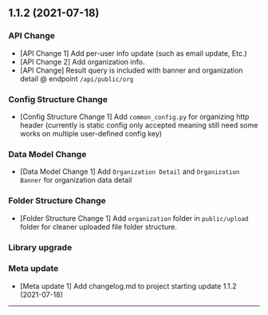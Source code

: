 ## 1.1.2 (2021-07-18)

### API Change
- [API Change 1] Add per-user info update (such as email update, Etc.)
- [API Change 2] Add organization info.
- [API Change] Result query is included with banner and organization detail @ endpoint ```/api/public/org```

### Config Structure Change
- [Config Structure Change 1] Add ```common_config.py``` for organizing http header (currently is static config only accepted meaning still need some works on multiple user-defined config key)


### Data Model Change
- [Data Model Change 1] Add ```Organization Detail``` and ```Organization Banner``` for organization data detail

### Folder Structure Change
- [Folder Structure Change 1] Add ```organization``` folder in ```public/upload``` folder for cleaner uploaded file folder structure.

### Library upgrade

### Meta update
- [Meta update 1] Add changelog.md to project starting update 1.1.2 (2021-07-18)

----------------------------------------------------